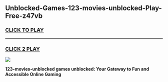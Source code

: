 
## Unblocked-Games-123-movies-unblocked-Play-Free-z47vb
<h3>
<a href="https://premium76.site?title=123-movies-unblocked&ref=12A">CLICK TO PLAY</a></h3>
<hr>

<h3>
<a href="https://premium76.site?title=123-movies-unblocked&ref=12A">CLICK 2 PLAY</a>
  
</h3>

<a href="https://premium76.site?title=123-movies-unblocked&ref=12A"><img src="https://clearcache.store/games.png"></a>


**123-movies-unblocked games unblocked: Your Gateway to Fun and Accessible Online Gaming**
